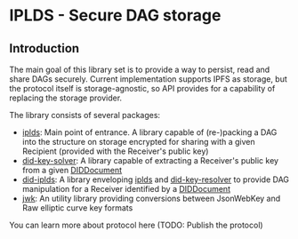 # IPLDS - Secure DAG storage

## Introduction

The main goal of this library set is to provide a way to persist, read and share DAGs securely. Current implementation supports IPFS as storage, but the protocol itself is storage-agnostic, so API provides for a capability of replacing the storage provider.

The library consists of several packages:
- [iplds](/packages/iplds): Main point of entrance. A library capable of (re-)packing a DAG into the structure on storage encrypted for sharing with a given Recipient (provided with the Receiver's public key)
- [did-key-solver](/packages/did-key-resolver): A library capable of extracting a Receiver's public key from a given [DIDDocument](https://github.com/decentralized-identity/did-resolver)
- [did-iplds](/packages/did-iplds): A library enveloping [iplds](/packages/iplds) and [did-key-resolver](/packages/did-key-resolver) to provide DAG manipulation for a Receiver identified by a [DIDDocument](https://github.com/decentralized-identity/did-resolver)
- [jwk](/packages/jwk): An utility library providing conversions between JsonWebKey and Raw elliptic curve key formats

You can learn more about protocol here (TODO: Publish the protocol)